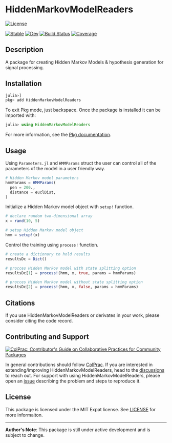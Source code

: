 # HiddenMarkovModelReaders

<!--[![Latest Release](https://img.shields.io/github/release/DanielRivasMD/HiddenMarkovModelReaders.jl.svg)]-->

[![License](https://img.shields.io/badge/License-MIT-yellow.svg)](https://opensource.org/licenses/MIT)

[![Stable](https://img.shields.io/badge/docs-stable-blue.svg)](https://DanielRivasMD.github.io/HiddenMarkovModelReaders.jl/stable)
[![Dev](https://img.shields.io/badge/docs-dev-blue.svg)](https://DanielRivasMD.github.io/HiddenMarkovModelReaders.jl/dev)
[![Build Status](https://travis-ci.com/DanielRivasMD/HiddenMarkovModelReaders.jl.svg?branch=master)](https://travis-ci.com/DanielRivasMD/HiddenMarkovModelReaders.jl)
[![Coverage](https://codecov.io/gh/DanielRivasMD/HiddenMarkovModelReaders.jl/branch/master/graph/badge.svg)](https://codecov.io/gh/DanielRivasMD/HiddenMarkovModelReaders.jl)

## Description

A package for creating Hidden Markov Models & hypothesis generation for signal processing.

## Installation

```julia
julia>]
pkg> add HiddenMarkovModelReaders
```

To exit Pkg mode, just backspace. Once the package is installed it can be imported with:

```julia
julia> using HiddenMarkovModelReaders
```

For more information, see the [Pkg documentation](https://docs.julialang.org/en/v1/stdlib/Pkg/).

## Usage

Using `Parameters.jl` and `HMMParams` struct the user can control all of the parameters of the model in a user friendly way.

```julia
# Hidden Markov model parameters
hmmParams = HMMParams(
  pen = 200.,
  distance = euclDist,
)
```

Initialize a Hidden Markov model object with `setup!` function.

```julia
# declare random two-dimensional array
x = rand(10, 5)

# setup Hidden Markov model object
hmm = setup!(x)
```

Control the training using `process!` function.

```julia
# create a dictionary to hold results
resultsDc = Dict()

# procces Hidden Markov model with state splitting option
resultsDc[1] = process!(hmm, x, true, params = hmmParams)

# procces Hidden Markov model without state splitting option
resultsDc[2] = process!(hmm, x, false, params = hmmParams)
```

## Citations

If you use HiddenMarkovModelReaders or derivates in your work, please consider citing the code record.

## Contributing and Support

[![ColPrac: Contributor's Guide on Collaborative Practices for Community Packages](https://img.shields.io/badge/ColPrac-Contributor's%20Guide-blueviolet)](https://github.com/SciML/ColPrac)

In general contributions should follow [ColPrac](https://github.com/SciML/ColPrac). If you are interested in extending/improving HiddenMarkovModelReaders, head to the [discussions](https://github.com/DanielRivasMD/HiddenMarkovModelReaders/discussions) to reach out. For support with using HiddenMarkovModelReaders, please open an [issue](https://github.com/DanielRivasMD/HiddenMarkovModelReaders/issues/new/) describing the problem and steps to reproduce it.

## License

This package is licensed under the MIT Expat license. See [LICENSE](LICENSE) for more informaiton.

---

**Author's Note**: This package is still under active development and is subject to change.

